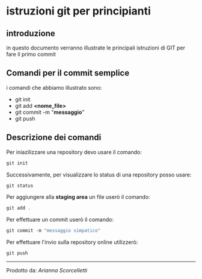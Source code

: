 # istruzioni git per principianti
## introduzione
in questo documento verranno illustrate le principali istruzioni di GIT per fare il primo commit

## Comandi per il commit semplice
i comandi che abbiamo illustrato sono:

- git init
- git add **<nome_file>**
- git commit -m "**messaggio**"
- git push

## Descrizione dei comandi

Per iniazilizzare una repository devo usare il comando:

```powershell
git init
```

Successivamente, per visualizzare lo status di una repository posso usare:

```powershell
git status
```

Per aggiungere alla **staging area** un file userò il comando:

```powershell
git add .
```

Per effettuare un commit userò il comando:

```powershell
git commit -m "messaggio simpatico"
```

Per effettuare l'invio sulla repository online utilizzerò:

```powershell
git push
```

***

Prodotto da: *Arianna Scorcelletti*
